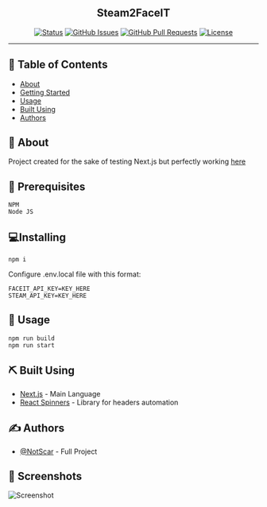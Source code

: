<h2 align="center">Steam2FaceIT</h2>

<div align="center">

[![Status](https://img.shields.io/badge/status-active-success.svg)]()
[![GitHub Issues](https://img.shields.io/github/issues/notscar/Steam2FaceIT.svg)](https://github.com/NotScar/Steam2FaceIT/issues)
[![GitHub Pull Requests](https://img.shields.io/github/issues-pr/notscar/Steam2FaceIT.svg)](https://github.com/NotScar/Steam2FaceIT/pulls)
[![License](https://img.shields.io/badge/license-MIT-blue.svg)](/LICENSE)
</div>

---
## 📝 Table of Contents

- [About](#about)
- [Getting Started](#getting_started)
- [Usage](#usage)
- [Built Using](#built_using)
- [Authors](#authors)

## 🧐 About <a name = "about"></a>

Project created for the sake of testing Next.js but perfectly working [here](https://faceit.notscar.com)

## 🧰 Prerequisites

```
NPM
Node JS
```

## 💻Installing

```
npm i
```
Configure .env.local file with this format:
```
FACEIT_API_KEY=KEY_HERE
STEAM_API_KEY=KEY_HERE
```

## 🎈 Usage <a name="usage"></a>

```
npm run build
npm run start
```
## ⛏️ Built Using <a name = "built_using"></a>

- [Next.js](https://nextjs.org/) - Main Language
- [React Spinners](https://www.davidhu.io/react-spinners/) - Library for headers automation

## ✍️ Authors <a name = "authors"></a>

- [@NotScar](https://github.com/NotScar) - Full Project

## 📸 Screenshots

![Screenshot](https://i.imgur.com/OVlTJLn.png)